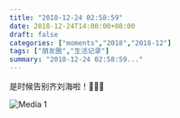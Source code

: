 ```yaml
---
title: "2018-12-24 02:58:59"
date: 2018-12-24T14:00:00+08:00
draft: false
categories: ["moments","2018","2018-12"]
tags: ["朋友圈","生活记录"]
summary: "2018-12-24 02:58:59..."
---
```


是时候告别齐刘海啦！💁🏻‍♀️

![Media 1](/Moments/photos/2018-12-24/201812240258590.jpg)

